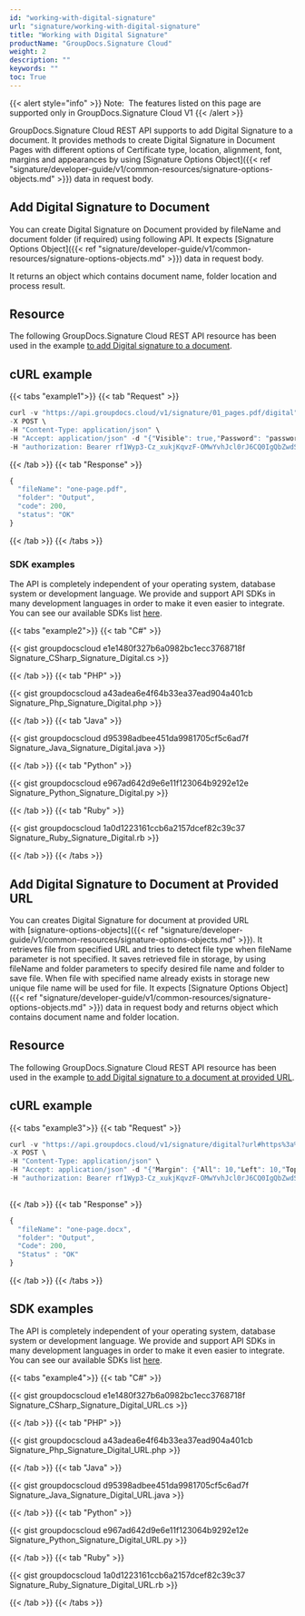 ```yaml
---
id: "working-with-digital-signature"
url: "signature/working-with-digital-signature"
title: "Working with Digital Signature"
productName: "GroupDocs.Signature Cloud"
weight: 2
description: ""
keywords: ""
toc: True
---
```


{{< alert style="info" >}}
Note:  The features listed on this page are supported only in GroupDocs.Signature Cloud V1
{{< /alert >}}

GroupDocs.Signature Cloud REST API supports to add Digital Signature to a document. It provides methods to create Digital Signature in Document Pages with different options of Certificate type, location, alignment, font, margins and appearances by using [Signature Options Object]({{< ref "signature/developer-guide/v1/common-resources/signature-options-objects.md" >}}) data in request body.

## Add Digital Signature to Document

You can create Digital Signature on Document provided by fileName and document folder (if required) using following API. It expects [Signature Options Object]({{< ref "signature/developer-guide/v1/common-resources/signature-options-objects.md" >}}) data in request body.

It returns an object which contains document name, folder location and process result.

## Resource

The following GroupDocs.Signature Cloud REST API resource has been used in the example [to add Digital signature to a document](https://apireference.groupdocs.cloud/signature/#!/Signing/PostDigital).

## cURL example

{{< tabs "example1">}} {{< tab "Request" >}}

```javascript
curl -v "https://api.groupdocs.cloud/v1/signature/01_pages.pdf/digital" \
-X POST \
-H "Content-Type: application/json" \
-H "Accept: application/json" -d "{"Visible": true,"Password": "password","CertificateGuid": "temp.pfx","ImageGuid": "signature.jpg","Left": 10,"Top": 10,"Width": 40,"Height": 10,"LocationMeasureType": "Millimeters","SizeMeasureType": "Millimeters","RotationAngle": 0,"HorizontalAlignment": "Right","VerticalAlignment": "Bottom","Margin": {"All": 10,"Left": 10,"Top": 10,"Right": 10,"Bottom": 10},"MarginMeasureType": "Millimeters","Opacity": 0.5,"SignAllPages": true,"DocumentPageNumber": 1,"OptionsType": "PdfSignDigitalOptionsData"}" \
-H "authorization: Bearer rf1Wyp3-Cz_xukjKqvzF-OMwYvhJcl0rJ6CQ0IgQbZwdSGTKYJziBpGNeDdzGSwwXgsRLCCfPLhHJBKPv8dzqX3tGA8n8SA4tXhLdnGh-hws2gQgmCWEjF0RpzEdJA6jh6tGZyOSAa2GlTrLhuflBwjMB5-dc8JwRmI-ssOiXkO3fSRxnwWuWih24Co8-n8elsun4HxZVMqCzXepAiXBV9UBeUktV_PLclri_lTJEnDzoJRzfRyDigjb2-luODo9aX8DFseboggoCIMKDoyLPSVHnFXgs5EWV2aQ_DgRm_D6UPn2T1Gn7OAIe-T8aA7ypDCoR-wuTJdB8o7T0f2I8K-8FrXCy2Sgb8B5QPpAOcLdiBBqFxRdk8f2c67J-rSbm2WUPWK65pbLa8NGHHdIRKuiI87NmphWuKc39a_zcgEg4MnHSlDeephmStnLS8OayQObNdLQBYAmoeQeVpZRy9t9bcU"

```

{{< /tab >}} {{< tab "Response" >}}

```javascript
{
  "fileName": "one-page.pdf",
  "folder": "Output",
  "code": 200,
  "status": "OK"
}
```

{{< /tab >}} {{< /tabs >}}

### SDK examples

The API is completely independent of your operating system, database system or development language. We provide and support API SDKs in many development languages in order to make it even easier to integrate. You can see our available SDKs list [here](/signature/available-sdks).

{{< tabs "example2">}} {{< tab "C#" >}}

{{< gist groupdocscloud e1e1480f327b6a0982bc1ecc3768718f Signature_CSharp_Signature_Digital.cs >}}

{{< /tab >}} {{< tab "PHP" >}}

{{< gist groupdocscloud a43adea6e4f64b33ea37ead904a401cb Signature_Php_Signature_Digital.php >}}

{{< /tab >}} {{< tab "Java" >}}

{{< gist groupdocscloud d95398adbee451da9981705cf5c6ad7f Signature_Java_Signature_Digital.java >}}

{{< /tab >}} {{< tab "Python" >}}

{{< gist groupdocscloud e967ad642d9e6e11f123064b9292e12e Signature_Python_Signature_Digital.py >}}

{{< /tab >}} {{< tab "Ruby" >}}

{{< gist groupdocscloud 1a0d1223161ccb6a2157dcef82c39c37 Signature_Ruby_Signature_Digital.rb >}}

{{< /tab >}} {{< /tabs >}}

## Add Digital Signature to Document at Provided URL

You can creates Digital Signature for document at provided URL with [signature-options-objects]({{< ref "signature/developer-guide/v1/common-resources/signature-options-objects.md" >}}). It retrieves file from specified URL and tries to detect file type when fileName parameter is not specified. It saves retrieved file in storage, by using fileName and folder parameters to specify desired file name and folder to save file. When file with specified name already exists in storage new unique file name will be used for file. It expects [Signature Options Object]({{< ref "signature/developer-guide/v1/common-resources/signature-options-objects.md" >}}) data in request body and returns object which contains document name and folder location.

## Resource

The following GroupDocs.Signature Cloud REST API resource has been used in the example [to add Digital signature to a document at provided URL](https://apireference.groupdocs.cloud/signature/#!/Signing/PostDigitalFromUrl).

## cURL example

{{< tabs "example3">}} {{< tab "Request" >}}

```javascript
curl -v "https://api.groupdocs.cloud/v1/signature/digital?url#https%3a%2f%2fwww.dropbox.com%2fs%2fumokluz338w4ng7%2fone-page.docx%3fdl%3d1" \
-X POST \
-H "Content-Type: application/json" \
-H "Accept: application/json" -d "{"Margin": {"All": 10,"Left": 10,"Top": 10,"Right": 10,"Bottom": 10},"DocumentPageNumber": 1,"SheetNumber": 1,"RowNumber": 1,"ColumnNumber": 2,"Password":"password","CertificateGuid":"temp.pfx","ImageGuid":"signature.jpg","Left": 1,"Top": 1,"Width": 40,"Height": 40,"LocationMeasureType": "Pixels","SizeMeasureType":"Millimeters","RotationAngle": 0,"HorizontalAlignment": "Left","VerticalAlignment": "Bottom","MarginMeasureType":"Pixels","Opacity": 0.5,"SignAllPages": true,"OptionsType": "WordsSignDigitalOptionsData"}" \
-H "authorization: Bearer rf1Wyp3-Cz_xukjKqvzF-OMwYvhJcl0rJ6CQ0IgQbZwdSGTKYJziBpGNeDdzGSwwXgsRLCCfPLhHJBKPv8dzqX3tGA8n8SA4tXhLdnGh-hws2gQgmCWEjF0RpzEdJA6jh6tGZyOSAa2GlTrLhuflBwjMB5-dc8JwRmI-ssOiXkO3fSRxnwWuWih24Co8-n8elsun4HxZVMqCzXepAiXBV9UBeUktV_PLclri_lTJEnDzoJRzfRyDigjb2-luODo9aX8DFseboggoCIMKDoyLPSVHnFXgs5EWV2aQ_DgRm_D6UPn2T1Gn7OAIe-T8aA7ypDCoR-wuTJdB8o7T0f2I8K-8FrXCy2Sgb8B5QPpAOcLdiBBqFxRdk8f2c67J-rSbm2WUPWK65pbLa8NGHHdIRKuiI87NmphWuKc39a_zcgEg4MnHSlDeephmStnLS8OayQObNdLQBYAmoeQeVpZRy9t9bcU"
 
```

{{< /tab >}} {{< tab "Response" >}}

```javascript
{
  "fileName": "one-page.docx",
  "folder": "Output",
  "Code": 200,
  "Status" : "OK"
}
```

{{< /tab >}} {{< /tabs >}}

## SDK examples

The API is completely independent of your operating system, database system or development language. We provide and support API SDKs in many development languages in order to make it even easier to integrate. You can see our available SDKs list [here](/signature/available-sdks).

{{< tabs "example4">}} {{< tab "C#" >}}

{{< gist groupdocscloud e1e1480f327b6a0982bc1ecc3768718f Signature_CSharp_Signature_Digital_URL.cs >}}

{{< /tab >}} {{< tab "PHP" >}}

{{< gist groupdocscloud a43adea6e4f64b33ea37ead904a401cb Signature_Php_Signature_Digital_URL.php >}}

{{< /tab >}} {{< tab "Java" >}}

{{< gist groupdocscloud d95398adbee451da9981705cf5c6ad7f Signature_Java_Signature_Digital_URL.java >}}

{{< /tab >}} {{< tab "Python" >}}

{{< gist groupdocscloud e967ad642d9e6e11f123064b9292e12e Signature_Python_Signature_Digital_URL.py >}}

{{< /tab >}} {{< tab "Ruby" >}}

{{< gist groupdocscloud 1a0d1223161ccb6a2157dcef82c39c37 Signature_Ruby_Signature_Digital_URL.rb >}}

{{< /tab >}} {{< /tabs >}}

